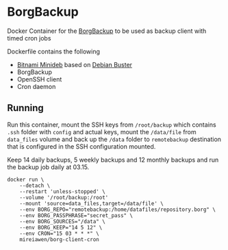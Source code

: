 # BorgBackup
Docker Container for the [BorgBackup](https://www.borgbackup.org/) to be used as backup client with timed cron jobs

Dockerfile contains the following
- [Bitnami Minideb](https://hub.docker.com/r/bitnami/minideb/) based on [Debian Buster](https://www.debian.org/)
- BorgBackup
- OpenSSH client
- Cron daemon

## Running
Run this container, mount the SSH keys from `/root/backup` which contains `.ssh` folder with `config` and actual keys, mount the `/data/file` from `data_files` volume and back up the `/data` folder to `remotebackup` destination that is configured in the SSH configuration mounted.

Keep 14 daily backups, 5 weekly backups and 12 monthly backups and run the backup job daily at 03.15.

```
docker run \
	--detach \
	--restart 'unless-stopped' \
	--volume '/root/backup:/root'
	--mount 'source=data_files,target=/data/file' \
	--env BORG_REPO="remotebackup:/home/datafiles/repository.borg" \
	--env BORG_PASSPHRASE="secret_pass" \
	--env BORG_SOURCES="/data" \
	--env BORG_KEEP="14 5 12" \
	--env CRON="15 03 * * *" \
	mireiawen/borg-client-cron
```
